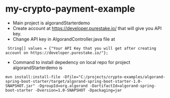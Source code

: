 # my-crypto-payment-example

* Main project is algorandStarterdemo
* Create account at https://developer.purestake.io/ that will give you API key.
* Change API key in AlgorandController.java file at

```
 String[] values = {"Your API Key that you will get after creating account on https://developer.purestake.io/"};
```

* Command to install depedency on local repo for project algorandStarterdemo is

```
mvn install:install-file -Dfile="C:/projects/crypto-examples/algorand-spring-boot-starter/target/algorand-spring-boot-starter-1.0-SNAPSHOT.jar" -DgroupId=org.algorand -DartifactId=algorand-spring-boot-starter -Dversion=1.0-SNAPSHOT -Dpackaging=jar

```
